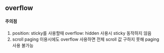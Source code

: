 ## overflow

#### 주의점

1. position: sticky를 사용할때 overflow: hidden 사용시 sticky 동작하지 않음
2. scroll paging 이용시에도 overflow 사용하면 전체 scroll 값 구하지 못해 paging 사용 불가능